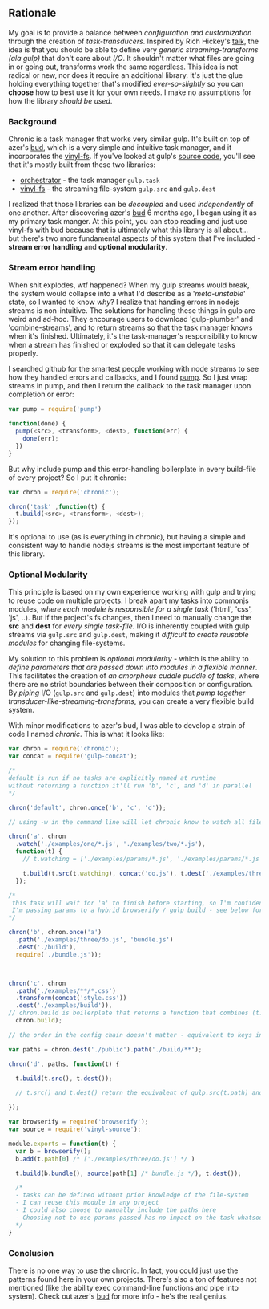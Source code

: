 ## Rationale

My goal is to provide a balance between *configuration and customization* through the creation of *task-transducers*. Inspired by Rich Hickey's [talk](https://www.youtube.com/watch?v=6mTbuzafcII), the idea is that you should be able to define very *generic streaming-transforms (ala gulp)* that don't care about *I/O*. It shouldn't matter what files are going in or going out, transforms work the same regardless. This idea is not radical or new, nor does it require an additional library. It's just the glue holding everything together that's modified *ever-so-slightly* so you can **choose** how to best use it for your own needs. I make no assumptions for how the library *should be used*.

### Background

Chronic is a task manager that works very similar gulp. It's built on top of azer's [bud](https://github.com/azer/bud), which is a very simple and intuitive task manager, and it incorporates the [vinyl-fs](https://github.com/wearefractal/vinyl-fs). If you've looked at gulp's [source code](https://github.com/gulpjs/gulp/blob/master/index.js), you'll see that it's mostly built from these two libraries: 

* [orchestrator](https://github.com/orchestrator/orchestrator) - the task manager `gulp.task`
* [vinyl-fs](https://github.com/wearefractal/vinyl-fs) - the streaming file-system `gulp.src` and `gulp.dest`

I realized that those libraries can be *decoupled* and used *independently* of one another. After discovering azer's [bud](https://github.com/azer/bud) 6 months ago, I began using it as my primary task manger. At this point, you can stop reading and just use vinyl-fs with bud because that is ultimately what this library is all about... but there's two more fundamental aspects of this system that I've included - **stream error handling** and **optional modularity**.

### Stream error handling

When shit explodes, wtf happened? When my gulp streams would break, the system would collapse into a what I'd describe as a '*meta-unstable*' state, so I wanted to know *why*? I realize that handing errors in nodejs streams is non-intuitive. The solutions for handling these things in gulp are weird and ad-hoc. They encourage users to download 'gulp-plumber' and '[combine-streams](https://github.com/gulpjs/gulp/blob/master/docs/recipes/combining-streams-to-handle-errors.md)', and to return streams so that the task manager knows when it's finished. Ultimately, it's the task-manager's responsibility to know when a stream has finished or exploded so that it can delegate tasks properly. 

I searched github for the smartest people working with node streams to see how they handled errors and callbacks, and I found [pump](https://github.com/mafintosh/pump). So I just wrap streams in pump, and then I return the callback to the task manager upon completion or error:

```js
var pump = require('pump')

function(done) {
  pump(<src>, <transform>, <dest>, function(err) {
    done(err);
  })
}
```

But why include pump and this error-handling boilerplate in every build-file of every project? So I put it chronic:

```js
var chron = require('chronic');

chron('task' ,function(t) {
  t.build(<src>, <transform>, <dest>);
});
```

It's optional to use (as is everything in chronic), but having a simple and consistent way to handle nodejs streams is the most important feature of this library. 

### Optional Modularity

This principle is based on my own experience working with gulp and trying to reuse code on multiple projects. I break apart my tasks into commonjs modules, *where each module is responsible for a single task* ('html', 'css', 'js', ..). But if the project's fs changes, then I need to manually change the **src** and **dest** for *every single task-file*. I/O is inherently coupled with gulp streams via `gulp.src` and `gulp.dest`, making it *difficult to create reusable modules* for changing file-systems.  

My solution to this problem is *optional modularity* - which is the ability to *define parameters that are passed down into modules in a flexible manner*. This facilitates the creation of *an amorphous cuddle puddle of tasks*, where there are no strict boundaries between their composition or configuration. By *piping* I/O (`gulp.src` and `gulp.dest`) into modules that *pump together transducer-like-streaming-transforms*, you can create a very flexible build system.

With minor modifications to azer's bud, I was able to develop a strain of code I named *chronic*. This is what it looks like:

```js
var chron = require('chronic');
var concat = require('gulp-concat');

/* 
default is run if no tasks are explicitly named at runtime
without returning a function it'll run 'b', 'c', and 'd' in parallel 
*/

chron('default', chron.once('b', 'c', 'd'));

// using -w in the command line will let chronic know to watch all files in chron.watch('glob') and retrigger the task if any files are modified

chron('a', chron
  .watch('./examples/one/*.js', './examples/two/*.js'), 
  function(t) {
    // t.watching = ['./examples/params/*.js', './examples/params/*.js'] 

    t.build(t.src(t.watching), concat('do.js'), t.dest('./examples/three'));
  });

/*
 this task will wait for 'a' to finish before starting, so I'm confident "three/do.js" exists.
 I'm passing params to a hybrid browserify / gulp build - see below for more info.
*/

chron('b', chron.once('a')
  .path('./examples/three/do.js', 'bundle.js')
  .dest('./build'),
  require('./bundle.js'));



chron('c', chron
  .path('./examples/**/*.css')
  .transform(concat('style.css'))
  .dest('./examples/build')),
// chron.build is boilerplate that returns a function that combines (t.src(), ..transforms, t.dest())
  chron.build);

// the order in the config chain doesn't matter - equivalent to keys in an opts {}

var paths = chron.dest('./public').path('./build/**');

chron('d', paths, function(t) {

  t.build(t.src(), t.dest());

  // t.src() and t.dest() return the equivalent of gulp.src(t.path) and gulp.dest(chron.dest(*)). Using chron.build like the above example would replace this function

});

```

```js
var browserify = require('browserify');
var source = require('vinyl-source');

module.exports = function(t) {
  var b = browserify();
  b.add(t.path[0] /* ['./examples/three/do.js'] */ )

  t.build(b.bundle(), source(path[1] /* bundle.js */), t.dest());

  /* 
  - tasks can be defined without prior knowledge of the file-system
  - I can reuse this module in any project
  - I could also choose to manually include the paths here
  - Choosing not to use params passed has no impact on the task whatsoever 
  */
}

```

### Conclusion

There is no one way to use the chronic. In fact, you could just use the patterns found here in your own projects. There's also a ton of features not mentioned (like the ability exec command-line functions and pipe into system). Check out azer's [bud](https://github.com/azer/bud) for more info - he's the real genius. 

